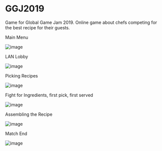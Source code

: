 # GGJ2019

Game for Global Game Jam 2019. Online game about chefs competing for the best recipe for their guests.

Main Menu

![image](https://user-images.githubusercontent.com/7244691/125853466-e09987a4-9149-4511-99fc-0968e8fd5485.png)

LAN Lobby

![image](https://user-images.githubusercontent.com/7244691/125853511-30c8e4c2-e62f-4698-b7d3-4b09866cc3f1.png)

Picking Recipes

![image](https://user-images.githubusercontent.com/7244691/125853538-1b3a0d17-b4e5-4294-9a7e-31f6fc3869fb.png)

Fight for Ingredients, first pick, first served

![image](https://user-images.githubusercontent.com/7244691/125853607-2f58a4dd-ce77-4e6a-b308-6155f1cb17d6.png)

Assembling the Recipe

![image](https://user-images.githubusercontent.com/7244691/125853694-8e50caec-c2b1-45fd-ac04-477b0ed3a628.png)

Match End

![image](https://user-images.githubusercontent.com/7244691/125853722-96f8988a-22c4-49cf-a012-a5b25dd70a26.png)
